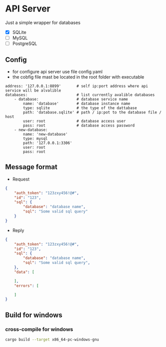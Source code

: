 # API Server

Just a simple wrapper for databases

- [x] SQLite
- [ ] MySQL
- [ ] PostgreSQL

## Config

- for configure api server use file config.yaml
- the cobfig file mast be located in the root folder with executable

```
address: '127.0.0.1:8899'       # self ip:port address where api service will be alvalible
databases:                      # list currently avalible databases
    - database:                 # database service name
        name: 'database'        # database instance name
        type: sqlite            # the type of the dattabase
        path: 'database.sqlite' # path / ip:pot to the database file / host 
        user: root              # database access user
        pass: root              # database access password
    - new-database:
        name: 'new-database'
        type: mysql
        path: '127.0.0.1:3306'
        user: root
        pass: root
```

## Message format

- Request

```json
{
    "auth_token": "123zxy456!@#",
    "id": "123",
    "sql": {
        "database": "database name",
        "sql": "Some valid sql query"
    }
}
```

- Reply

```json
{
    "auth_token": "123zxy456!@#",
    "id": "123",
    "sql": {
        "database": "database name",
        "sql": "Some valid sql query",
    },
    "data": [

    ],
    "errors": [

    ]
}
```

## Build for windows

### cross-compile for windows

```bash
cargo build --target x86_64-pc-windows-gnu
```
